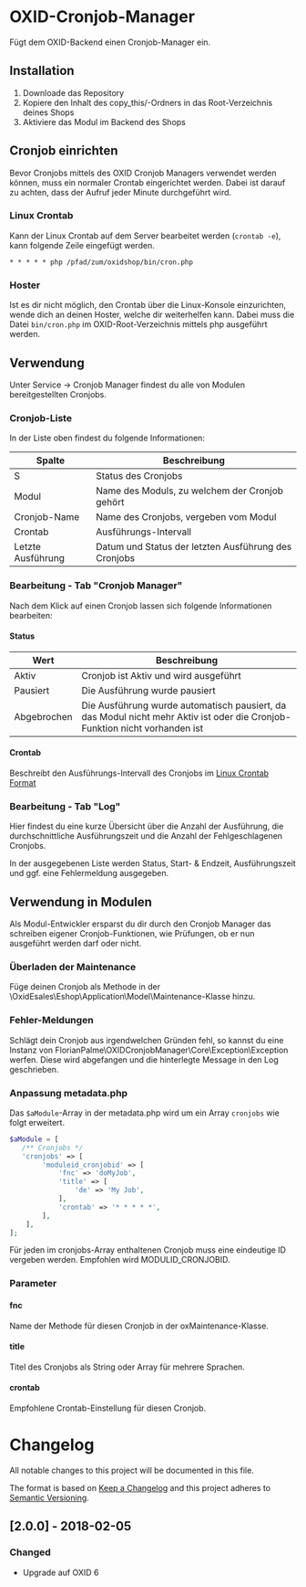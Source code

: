 # OXID-Cronjob-Manager
Fügt dem OXID-Backend einen Cronjob-Manager ein. 

## Installation
1. Downloade das Repository
2. Kopiere den Inhalt des copy_this/-Ordners in das Root-Verzeichnis deines Shops
3. Aktiviere das Modul im Backend des Shops

## Cronjob einrichten
Bevor Cronjobs mittels des OXID Cronjob Managers verwendet werden können, muss ein normaler Crontab eingerichtet werden. Dabei ist darauf zu achten, dass der Aufruf jeder Minute durchgeführt wird.

### Linux Crontab
Kann der Linux Crontab auf dem Server bearbeitet werden (`crontab -e`), kann folgende Zeile eingefügt werden.
 ```
 * * * * * php /pfad/zum/oxidshop/bin/cron.php
 ```
 
### Hoster
Ist es dir nicht möglich, den Crontab über die Linux-Konsole einzurichten, wende dich an deinen Hoster, welche dir weiterhelfen kann. Dabei muss die Datei `bin/cron.php` im OXID-Root-Verzeichnis mittels php ausgeführt werden.

## Verwendung
Unter Service -> Cronjob Manager findest du alle von Modulen bereitgestellten Cronjobs.

### Cronjob-Liste
In der Liste oben findest du folgende Informationen:

| Spalte        | Beschreibung  |
| ------------- | ------------- |
| S             | Status des Cronjobs |
| Modul         | Name des Moduls, zu welchem der Cronjob gehört | 
| Cronjob-Name  | Name des Cronjobs, vergeben vom Modul | 
| Crontab       | Ausführungs-Intervall | 
| Letzte Ausführung | Datum und Status der letzten Ausführung des Cronjobs |

### Bearbeitung - Tab "Cronjob Manager"
Nach dem Klick auf einen Cronjob lassen sich folgende Informationen bearbeiten:

#### Status

| Wert          | Beschreibung  |
| ------------- | ------------- |
| Aktiv         | Cronjob ist Aktiv und wird ausgeführt |
| Pausiert      | Die Ausführung wurde pausiert |
| Abgebrochen   | Die Ausführung wurde automatisch pausiert, da das Modul nicht mehr Aktiv ist oder die Cronjob-Funktion nicht vorhanden ist |

#### Crontab
Beschreibt den Ausführungs-Intervall des Cronjobs im [Linux Crontab Format](https://www.stetic.com/developer/cronjob-linux-tutorial-und-crontab-syntax.html)

### Bearbeitung - Tab "Log"
Hier findest du eine kurze Übersicht über die Anzahl der Ausführung, die durchschnittliche Ausführungszeit und die Anzahl der Fehlgeschlagenen Cronjobs.

In der ausgegebenen Liste werden Status, Start- & Endzeit, Ausführungszeit und ggf. eine Fehlermeldung ausgegeben.

## Verwendung in Modulen
Als Modul-Entwickler ersparst du dir durch den Cronjob Manager das schreiben eigener Cronjob-Funktionen, wie Prüfungen, ob er nun ausgeführt werden darf oder nicht. 

### Überladen der Maintenance
Füge deinen Cronjob als Methode in der \OxidEsales\Eshop\Application\Model\Maintenance-Klasse hinzu.

### Fehler-Meldungen
Schlägt dein Cronjob aus irgendwelchen Gründen fehl, so kannst du eine Instanz von FlorianPalme\OXIDCronjobManager\Core\Exception\Exception werfen.
Diese wird abgefangen und die hinterlegte Message in den Log geschrieben.

### Anpassung metadata.php
Das `$aModule`-Array in der metadata.php wird um ein Array `cronjobs` wie folgt erweitert.
```php
$aModule = [
   /** Cronjobs */
   'cronjobs' => [
        'moduleid_cronjobid' => [
            'fnc' => 'doMyJob',
            'title' => [
                'de' => 'My Job',
            ],
            'crontab' => '* * * * *',
        ],
    ],
];
```
Für jeden im cronjobs-Array enthaltenen Cronjob muss eine eindeutige ID vergeben werden. Empfohlen wird MODULID_CRONJOBID.

### Parameter

#### fnc
Name der Methode für diesen Cronjob in der oxMaintenance-Klasse.

#### title
Titel des Cronjobs als String oder Array für mehrere Sprachen.

#### crontab
Empfohlene Crontab-Einstellung für diesen Cronjob.



# Changelog
All notable changes to this project will be documented in this file.

The format is based on [Keep a Changelog](http://keepachangelog.com/en/1.0.0/)
and this project adheres to [Semantic Versioning](http://semver.org/spec/v2.0.0.html).

## [2.0.0] - 2018-02-05
### Changed
- Upgrade auf OXID 6